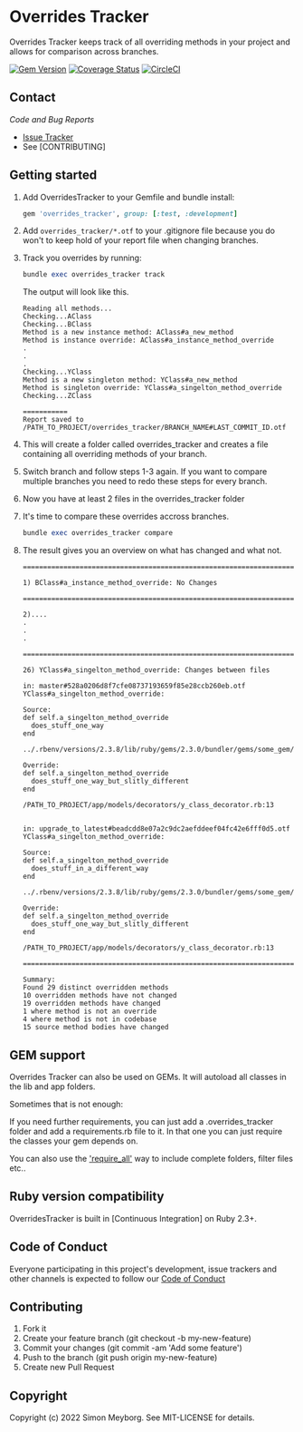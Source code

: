 # Overrides Tracker
Overrides Tracker keeps track of all overriding methods in your project and allows for comparison across branches.

[![Gem Version](https://badge.fury.io/rb/overrides_tracker.svg)](https://badge.fury.io/rb/overrides_tracker)
[![Coverage Status](https://coveralls.io/repos/github/SyborgStudios/overrides_tracker/badge.svg?branch=master)](https://coveralls.io/github/SyborgStudios/overrides_tracker?branch=master)
[![CircleCI](https://dl.circleci.com/status-badge/img/gh/SyborgStudios/overrides_tracker/tree/master.svg?style=svg)](https://dl.circleci.com/status-badge/redirect/gh/SyborgStudios/overrides_tracker/tree/master)

## Contact

*Code and Bug Reports*

* [Issue Tracker](https://github.com/SyborgStudios/overrides_tracker/issues)
* See [CONTRIBUTING]


Getting started
---------------
1. Add OverridesTracker to your Gemfile and bundle install:

    ```ruby
    gem 'overrides_tracker', group: [:test, :development]
    ```
2. Add `overrides_tracker/*.otf` to your .gitignore file because you do won't to keep hold of your report file when changing branches.

3. Track you overrides by running:
    ```ruby
    bundle exec overrides_tracker track
    ```
    
    The output will look like this.
    
    ```
    Reading all methods...
    Checking...AClass
    Checking...BClass
    Method is a new instance method: AClass#a_new_method
    Method is instance override: AClass#a_instance_method_override
    .
    .
    .
    Checking...YClass
    Method is a new singleton method: YClass#a_new_method
    Method is singleton override: YClass#a_singelton_method_override
    Checking...ZClass

    ===========
    Report saved to /PATH_TO_PROJECT/overrides_tracker/BRANCH_NAME#LAST_COMMIT_ID.otf
    ```

4. This will create a folder called overrides_tracker and creates a file containing all overriding methods of your branch.

5. Switch branch and follow steps 1-3 again. If you want to compare multiple branches you need to redo these steps for every branch.

6. Now you have at least 2 files in the overrides_tracker folder

7. It's time to compare these overrides accross branches.
    ```ruby
    bundle exec overrides_tracker compare
    ````

8. The result gives you an overview on what has changed and what not.

    ```
    ===========================================================================================

    1) BClass#a_instance_method_override: No Changes

    ===========================================================================================

    2)....
    .
    .
    .

    ===========================================================================================

    26) YClass#a_singelton_method_override: Changes between files

    in: master#528a0206d8f7cfe08737193659f85e28ccb260eb.otf
    YClass#a_singelton_method_override:

    Source:
    def self.a_singelton_method_override
      does_stuff_one_way
    end

    ../.rbenv/versions/2.3.8/lib/ruby/gems/2.3.0/bundler/gems/some_gem/lib/some_gem/y_class.rb:2

    Override:
    def self.a_singelton_method_override
      does_stuff_one_way_but_slitly_different
    end

    /PATH_TO_PROJECT/app/models/decorators/y_class_decorator.rb:13


    in: upgrade_to_latest#beadcdd8e07a2c9dc2aefddeef04fc42e6fff0d5.otf
    YClass#a_singelton_method_override:

    Source:
    def self.a_singelton_method_override
      does_stuff_in_a_different_way
    end

    ../.rbenv/versions/2.3.8/lib/ruby/gems/2.3.0/bundler/gems/some_gem/lib/some_gem/y_class.rb:2

    Override:
    def self.a_singelton_method_override
      does_stuff_one_way_but_slitly_different
    end

    /PATH_TO_PROJECT/app/models/decorators/y_class_decorator.rb:13

    ===========================================================================================

    Summary:
    Found 29 distinct overridden methods
    10 overridden methods have not changed
    19 overridden methods have changed
    1 where method is not an override
    4 where method is not in codebase
    15 source method bodies have changed
    ```
    
## GEM support

Overrides Tracker can also be used on GEMs. It will autoload all classes in the lib and app folders.

Sometimes that is not enough:

If you need further requirements, you can just add a .overrides_tracker folder and add a requirements.rb file to it.
In that one you can just require the classes your gem depends on. 

You can also use the ['require_all'](https://github.com/jarmo/require_all) way to include complete folders, filter files etc..

## Ruby version compatibility

OverridesTracker is built in [Continuous Integration] on Ruby 2.3+.

## Code of Conduct

Everyone participating in this project's development, issue trackers and other channels is expected to follow our
[Code of Conduct](./CODE_OF_CONDUCT.md)

## Contributing

1. Fork it
2. Create your feature branch (git checkout -b my-new-feature)
3. Commit your changes (git commit -am 'Add some feature')
4. Push to the branch (git push origin my-new-feature)
5. Create new Pull Request

## Copyright

Copyright (c) 2022 Simon Meyborg. See MIT-LICENSE for details.
